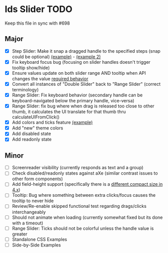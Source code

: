# Ids Slider TODO

Keep this file in sync with #698

## Major

- [x] Step Slider: Make it snap a dragged handle to the specified steps (snap could be optional) [(example)](https://main-enterprise.demo.design.infor.com/components/slider/example-stepping.html) - [(example 2)](https://main-enterprise.demo.design.infor.com/components/slider/test-options.html)
- [x] Fix keyboard focus bug (focusing on slider handles doesn't trigger tooltip show/hide)
- [x] Ensure values update on both slider range AND tooltip when API changes the value [required behavior](https://main-enterprise.demo.design.infor.com/components/slider/example-tooltip-onload-and-textbox.html)
- [x] Convert all instances of "Double Slider" back to "Range Slider" (correct terminology)
- [x] Range Slider: Fix keyboard behavior (secondary handle can be keyboard-navigated below the primary handle, vice-versa)
- [x] Range Slider: fix bug where when drag is released too close to other thumb, it calculates the UI translate for that thumb thru calculateUIFromClick()
- [x] Add colors and ticks feature [(example)](https://main-enterprise.demo.design.infor.com/components/slider/example-colors-and-ticks.html)
- [x] Add "new" theme colors
- [x] Add disabled state
- [x] Add readonly state
## Minor

- [ ] Screenreader visibility (currently responds as text and a group)
- [ ] Check disabled/readonly states against aXe (similar contrast issues to other form components)
- [ ] Add field-height support (specifically there is a [different compact size in 4.x](https://main-enterprise.demo.design.infor.com/components/slider/example-short.html))
- [ ] Tooltip: Bug where something between extra clicks/focus causes the tooltip to never hide
- [ ] Review/Re-enable skipped functional test regarding drags/clicks interchangeably
- [ ] Should not animate when loading (currently somewhat fixed but its done with a timeout)
- [ ] Range Slider: Ticks should not be colorful unless the handle value is greater
- [ ] Standalone CSS Examples
- [ ] Side-by-Side Examples
